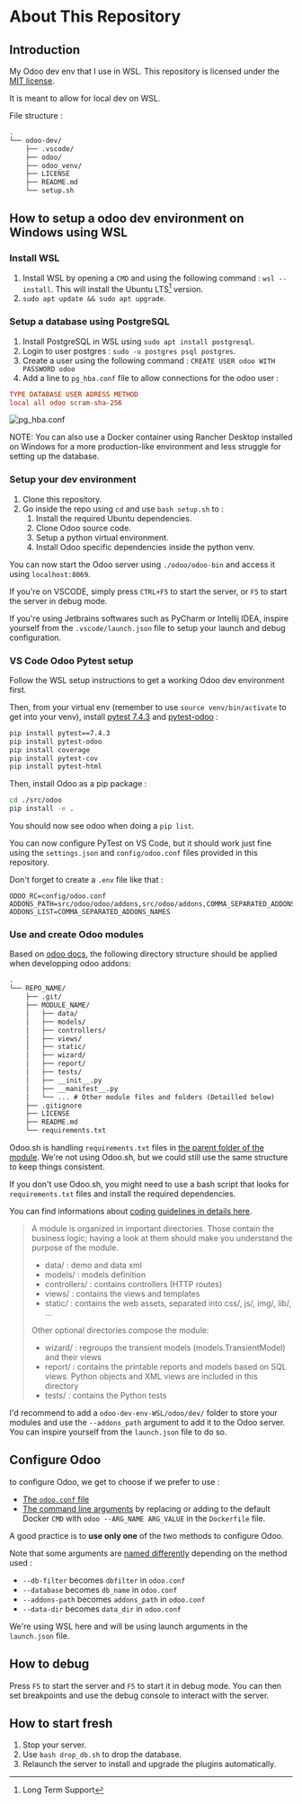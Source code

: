 # About This Repository

## Introduction

My Odoo dev env that I use in WSL. This repository is licensed under the [MIT license](https://mathisgauthey.mit-license.org/).

It is meant to allow for local dev on WSL.

File structure :

```txt
.
└── odoo-dev/
    ├── .vscode/
    ├── odoo/
    ├── odoo_venv/
    ├── LICENSE
    ├── README.md
    └── setup.sh
```

## How to setup a odoo dev environment on Windows using WSL

### Install WSL

1. Install WSL by opening a `CMD` and using the following command : `wsl --install`. This will install the Ubuntu LTS[^1] version.
2. `sudo apt update && sudo apt upgrade`.

### Setup a database using PostgreSQL

1. Install PostgreSQL in WSL using `sudo apt install postgresql`.
2. Login to user postgres : `sudo -u postgres psql postgres`.
3. Create a user using the following command : `CREATE USER odoo WITH PASSWORD odoo`
4. Add a line to `pg_hba.conf` file to allow connections for the odoo user :

```conf
TYPE DATABASE USER ADRESS METHOD
local all odoo scram-sha-256
```

![pg_hba.conf](https://github.com/mathisgauthey/odoo-dev-env-WSL/assets/46576952/951ce90e-6306-437c-8a82-7d1168c9225a)

NOTE: You can also use a Docker container using Rancher Desktop installed on Windows for a more production-like environment and less struggle for setting up the database.

### Setup your dev environment

1. Clone this repository.
2. Go inside the repo using `cd` and use `bash setup.sh` to :
   1. Install the required Ubuntu dependencies.
   2. Clone Odoo source code.
   3. Setup a python virtual environment.
   4. Install Odoo specific dependencies inside the python venv.

You can now start the Odoo server using `./odoo/odoo-bin` and access it using `localhost:8069`.

If you're on VSCODE, simply press `CTRL+F5` to start the server, or `F5` to start the server in debug mode.

If you're using Jetbrains softwares such as PyCharm or Intellij IDEA, inspire yourself from the `.vscode/launch.json` file to setup your launch and debug configuration.

### VS Code Odoo Pytest setup

Follow the WSL setup instructions to get a working Odoo dev environment first.

Then, from your virtual env (remember to use `source venv/bin/activate` to get into your venv), install [pytest 7.4.3](https://pypi.org/project/pytest/7.4.3/) and [pytest-odoo](https://github.com/camptocamp/pytest-odoo) :

```bash
pip install pytest==7.4.3
pip install pytest-odoo
pip install coverage
pip install pytest-cov
pip install pytest-html
```

Then, install Odoo as a pip package :

```bash
cd ./src/odoo
pip install -e .
```

You should now see odoo when doing a `pip list`.

You can now configure PyTest on VS Code, but it should work just fine using the `settings.json` and `config/odoo.conf` files provided in this repository.

Don't forget to create a `.env` file like that :

```env
ODOO_RC=config/odoo.conf
ADDONS_PATH=src/odoo/odoo/addons,src/odoo/addons,COMMA_SEPARATED_ADDONS_PATHS
ADDONS_LIST=COMMA_SEPARATED_ADDONS_NAMES
```

### Use and create Odoo modules

Based on [odoo docs](https://www.odoo.com/documentation/17.0/developer/tutorials/getting_started/01_architecture.html#module-structure), the following directory structure should be applied when developping odoo addons:

```txt
.
└── REPO_NAME/
    ├── .git/
    ├── MODULE_NAME/
    │   ├── data/
    │   ├── models/
    │   ├── controllers/
    │   ├── views/
    │   ├── static/
    │   ├── wizard/
    │   ├── report/
    │   ├── tests/
    │   ├── __init__.py
    │   ├── __manifest__.py
    │   └── ... # Other module files and folders (Detailled below)
    ├── .gitignore
    ├── LICENSE
    ├── README.md
    └── requirements.txt
```

Odoo.sh is handling `requirements.txt` files in [the parent folder of the module](https://www.odoo.com/documentation/17.0/administration/odoo_sh/advanced/containers.html#overview). We're not using Odoo.sh, but we could still use the same structure to keep things consistent.

If you don't use Odoo.sh, you might need to use a bash script that looks for `requirements.txt` files and install the required dependencies.

You can find informations about [coding guidelines in details here](https://www.odoo.com/documentation/17.0/contributing/development/coding_guidelines.html).

> A module is organized in important directories. Those contain the business logic; having a look at them should make you understand the purpose of the module.
>
> - data/ : demo and data xml
> - models/ : models definition
> - controllers/ : contains controllers (HTTP routes)
> - views/ : contains the views and templates
> - static/ : contains the web assets, separated into css/, js/, img/, lib/, …
>
> Other optional directories compose the module:
>
> - wizard/ : regroups the transient models (models.TransientModel) and their views
> - report/ : contains the printable reports and models based on SQL views. Python objects and XML views are included in this directory
> - tests/ : contains the Python tests

I'd recommend to add a `odoo-dev-env-WSL/odoo/dev/` folder to store your modules and use the `--addons_path` argument to add it to the Odoo server. You can inspire yourself from the `launch.json` file to do so.

## Configure Odoo

to configure Odoo, we get to choose if we prefer to use :

- [The `odoo.conf` file](https://www.odoo.com/documentation/17.0/administration/install/deploy.html)
- [The command line arguments](https://www.odoo.com/documentation/17.0/developer/reference/cli.html#cmdoption-odoo-bin-d) by replacing or adding to the default Docker `CMD` with `odoo --ARG_NAME ARG_VALUE` in the `Dockerfile` file.

A good practice is to **use only one** of the two methods to configure Odoo.

Note that some arguments are [named differently](https://www.odoo.com/documentation/17.0/developer/reference/cli.html#configuration-file) depending on the method used :

- `--db-filter` becomes `dbfilter` in `odoo.conf`
- `--database` becomes `db_name` in `odoo.conf`
- `--addons-path` becomes `addons_path` in `odoo.conf`
- `--data-dir` becomes `data_dir` in `odoo.conf`

We're using WSL here and will be using launch arguments in the `launch.json` file.

## How to debug

Press `F5` to start the server and `F5` to start it in debug mode. You can then set breakpoints and use the debug console to interact with the server.

## How to start fresh

1. Stop your server.
2. Use `bash drop_db.sh` to drop the database.
3. Relaunch the server to install and upgrade the plugins automatically.

[^1]: Long Term Support
